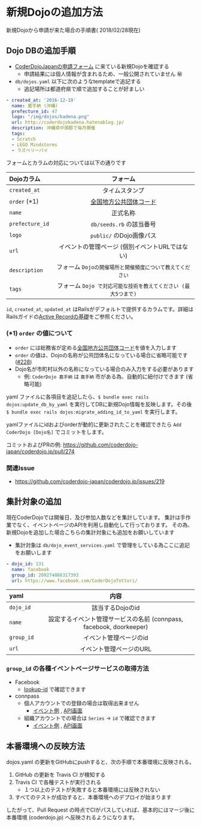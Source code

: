 # 新規Dojoの追加方法

新規Dojoから申請が来た場合の手順書( 2018/02/28現在)

## Dojo DBの追加手順

+ [CoderDojoJapanの申請フォーム](http://goo.gl/forms/UfY69hsA99) に来ている新規Dojoを確認する
    + 申請結果には個人情報が含まれるため、一般公開されていません :secret: 
+ `db/dojos.yaml` 以下に次のようなtemplateで追記する
    + 追記場所は都道府県で順で追加することが好ましい

```yaml
- created_at: '2016-12-19'
  name: 嘉手納 (沖縄)
  prefecture_id: 47
  logo: "/img/dojos/kadena.png"
  url: http://coderdojokadena.hatenablog.jp/
  description: 沖縄県中頭郡で毎月開催
  tags:
  - Scratch
  - LEGO Mindstorms
  - ラズベリーパイ
```

フォームとカラムの対応については以下の通りです

| Dojoカラム      |    フォーム    |
|:-----------------|:------------------:|
| `created_at` |  タイムスタンプ  |
|  `order` (*1) | [全国地方公共団体コード](http://www.soumu.go.jp/denshijiti/code.html) |
|`name` | 正式名称 |
| `prefecture_id` | `db/seeds.rb` の該当番号 |
|`logo`  | `public/` のDojo画像パス |
| `url`  |  イベントの管理ページ (個別イベントURLではない) |
| `description`  |フォーム `Dojoの開催場所と開催頻度について教えてください` |
|`tags`  | フォーム `Dojo で対応可能な技術を教えてください (最大5つまで)`|

`id`, `created_at`, `updated_at` はRailsがデフォルトで提供するカラムです。詳細はRailsガイドの[Active Recordの基礎](https://railsguides.jp/active_record_basics.html#%E3%82%B9%E3%82%AD%E3%83%BC%E3%83%9E%E3%81%AE%E3%83%AB%E3%83%BC%E3%83%AB)をご参照ください。

### (*1) `order` の値について

- `order` には総務省が定める[全国地方公共団体コード](http://www.soumu.go.jp/denshijiti/code.html)を値を入力します
- `order` の値は、Dojoの名称が公共団体名になっている場合に省略可能です ([#228](https://github.com/coderdojo-japan/coderdojo.jp/issues/228))
- Dojo名が市町村以外の名称になっている場合のみ入力をする必要があります
    - 例: `CoderDojo 嘉手納` は `嘉手納` 市がある為、自動的に紐付けできます (省略可能)

yaml ファイルに各項目を追記したら、`$ bundle exec rails dojos:update_db_by_yaml` を実行してDBに新規Dojo情報を反映します。その後 `$ bundle exec rails dojos:migrate_adding_id_to_yaml` を実行します。

yamlファイルにidおよびorderが動的に更新されたことを確認できたら `Add CoderDojo [Dojo名]` でコミットをします。

コミットおよびPRの例: https://github.com/coderdojo-japan/coderdojo.jp/pull/274

### 関連Issue

- https://github.com/coderdojo-japan/coderdojo.jp/issues/219

## 集計対象の追加

現在CoderDojoでは開催日、及び参加人数などを集計しています。
集計は手作業でなく、イベントページのAPIを利用し自動化して行っております。
その為、新規Dojoを追加した場合こちらの集計対象にも追加をお願いしています

- 集計対象は `db/dojo_event_services.yaml` で管理をしている為ここに追記をお願いします

```yaml
- dojo_id: 131
  name: facebook
  group_id: 209274086317393
  url: https://www.facebook.com/CoderDojoTottori/
```


| yaml      |    内容    |
|:-----------------|:------------------:|
| `dojo_id` | 該当するDojoのid |
| `name` | 設定するイベント管理サービスの名前 (connpass, facebook, doorkeeper) |
| `group_id` | イベント管理ページのid | 
| `url` | イベント管理ページのURL |

### `group_id` の各種イベントページサービスの取得方法

- Facebook
    - [lookup-id](https://lookup-id.com/#) で確認できます
- connpass
    - 個人アカウントでの登録の場合は取得出来ません
        - [イベント例](https://connpass.com/event/80411/) , [API画面](https://connpass.com/api/v1/event/?event_id=80411)
    - 組織アカウントでの場合は `Series` -> `id` で確認できます
        - [イベント例](https://coderdojo-kashii.connpass.com/event/77590/) , [API画面](https://connpass.com/api/v1/event/?event_id=77590)

## 本番環境への反映方法

dojos.yaml の更新をGitHubにpushすると、次の手順で本番環境に反映される。

1. GitHub の更新を Travis CI が検知する
1. Travis CI で各種テストが実行される
   - １つ以上のテストが失敗すると本番環境には反映されない
1. すべてのテストが成功すると、本番環境へのデプロイが始まります

したがって、Pull Request の時点でCIがパスしていれば、基本的にはマージ後に本番環境 (coderdojo.jp) へ反映されるようになります。

